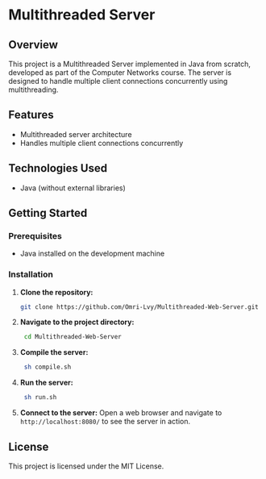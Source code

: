 # Multithreaded Server

## Overview

This project is a Multithreaded Server implemented in Java from scratch, developed as part of the Computer Networks course. The server is designed to handle multiple client connections concurrently using multithreading.

## Features

- Multithreaded server architecture
- Handles multiple client connections concurrently


## Technologies Used

- Java (without external libraries)

## Getting Started

### Prerequisites

- Java installed on the development machine

### Installation

1. **Clone the repository:**

   ```bash
   git clone https://github.com/Omri-Lvy/Multithreaded-Web-Server.git
   ```

2. **Navigate to the project directory:**

   ```bash
    cd Multithreaded-Web-Server
    ```

3. **Compile the server:**

   ```bash
    sh compile.sh
    ```

4. **Run the server:**

   ```bash
    sh run.sh
    ```

5. **Connect to the server:**
   Open a web browser and navigate to `http://localhost:8080/` to see the server in action.

## License
This project is licensed under the MIT License.
